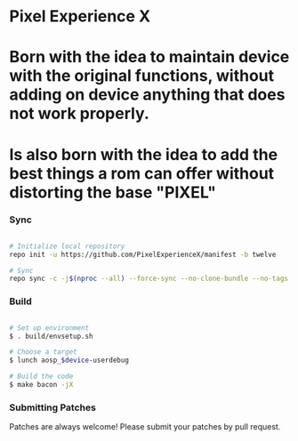 # Pixel Experience X #
# Born with the idea to maintain device with the original functions, without adding on device anything that does not work properly. #
# Is also born with the idea to add the best things a rom can offer without distorting the base "PIXEL" #

### Sync ###

```bash

# Initialize local repository
repo init -u https://github.com/PixelExperienceX/manifest -b twelve

# Sync
repo sync -c -j$(nproc --all) --force-sync --no-clone-bundle --no-tags
```

### Build ###

```bash

# Set up environment
$ . build/envsetup.sh

# Choose a target
$ lunch aosp_$device-userdebug

# Build the code
$ make bacon -jX
```

### Submitting Patches ###

Patches are always welcome! Please submit your patches by pull request.
